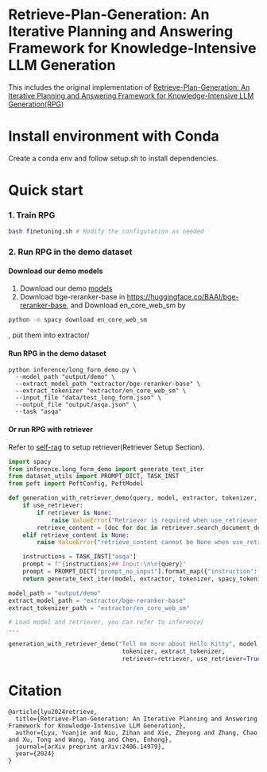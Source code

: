 # Retrieve-Plan-Generation: An Iterative Planning and Answering Framework for Knowledge-Intensive LLM Generation
 

This includes the original implementation of [Retrieve-Plan-Generation: An Iterative Planning and Answering Framework for Knowledge-Intensive LLM Generation(RPG)](https://arxiv.org/abs/2406.14979v1)


# Install environment with Conda
Create a conda env and follow setup.sh to install dependencies.

# Quick start
### 1. Train RPG
```bash
bash finetuning.sh # Modify the configuration as needed
```

### 2. Run RPG in the demo dataset

#### Download our demo models
1. Download our demo [models](https://drive.google.com/drive/folders/1HXh1LQmWL0XmHVInW4X4Tyg7hEeo0pvW?usp=drive_link)
2. Download bge-reranker-base in https://huggingface.co/BAAI/bge-reranker-base, and Download en_core_web_sm by
```bash
python -m spacy download en_core_web_sm
```
, put them into extractor/

#### Run RPG in the demo dataset
```
python inference/long_form_demo.py \
  --model_path "output/demo" \
  --extract_model_path "extractor/bge-reranker-base" \
  --extract_tokenizer "extractor/en_core_web_sm" \
  --input_file "data/test_long_form.json" \
  --output_file "output/asqa.json" \
  --task "asqa"
```

#### Or run RPG with retriever
Refer to [self-rag](https://github.com/AkariAsai/self-rag) to setup retriever(Retriever Setup Section). 


```python
import spacy
from inference.long_form_demo import generate_text_iter
from dataset_utils import PROMPT_DICT, TASK_INST
from peft import PeftConfig, PeftModel

def generation_with_retriever_demo(query, model, extractor, tokenizer, spacy_tokenizer, retriever=None, use_retriever=False, retrieve_content=None):
    if use_retriever:
        if retriever is None:
            raise ValueError("Retriever is required when use_retriever is True.")
        retrieve_content = [doc for doc in retriever.search_document_demo(query, n_docs=5)]
    elif retrieve_content is None:
        raise ValueError("retrieve_content cannot be None when use_retriever is False.")

    instructions = TASK_INST["asqa"]
    prompt = f"{instructions}## Input:\n\n{query}"
    prompt = PROMPT_DICT["prompt_no_input"].format_map({"instruction": prompt})
    return generate_text_iter(model, extractor, tokenizer, spacy_tokenizer, prompt, retrieve_content)

model_path = "output/demo"
extract_model_path = "extractor/bge-reranker-base"
extract_tokenizer_path = "extractor/en_core_web_sm"

# Load model and retriever, you can refer to inference/
...

generation_with_retriever_demo("Tell me more about Hello Kitty", model, extractor, 
                                tokenizer, extract_tokenizer,
                                retriever=retriever, use_retriever=True)
```



# Citation
```
@article{lyu2024retrieve,
  title={Retrieve-Plan-Generation: An Iterative Planning and Answering Framework for Knowledge-Intensive LLM Generation},
  author={Lyu, Yuanjie and Niu, Zihan and Xie, Zheyong and Zhang, Chao and Xu, Tong and Wang, Yang and Chen, Enhong},
  journal={arXiv preprint arXiv:2406.14979},
  year={2024}
}
```
